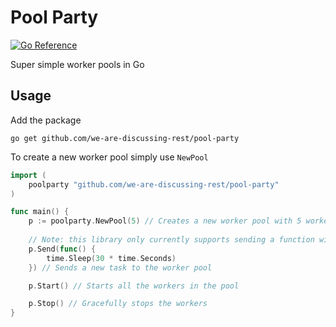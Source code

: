 # Pool Party
[![Go Reference](https://pkg.go.dev/badge/github.com/we-are-discussing-rest/pool-party.svg)](https://pkg.go.dev/github.com/we-are-discussing-rest/pool-party)

Super simple worker pools in Go

## Usage
Add the package
```shell
go get github.com/we-are-discussing-rest/pool-party
```
To create a new worker pool simply use `NewPool`

```go
import (
    poolparty "github.com/we-are-discussing-rest/pool-party"
)

func main() {
    p := poolparty.NewPool(5) // Creates a new worker pool with 5 workers
    
    // Note: this library only currently supports sending a function with no params
    p.Send(func() {
        time.Sleep(30 * time.Seconds)
    }) // Sends a new task to the worker pool 

    p.Start() // Starts all the workers in the pool

    p.Stop() // Gracefully stops the workers 
}
```

